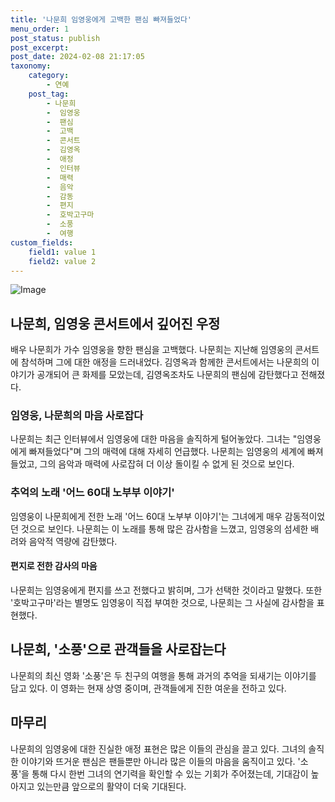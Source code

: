 ```yaml
---
title: '나문희 임영웅에게 고백한 팬심 빠져들었다'
menu_order: 1
post_status: publish
post_excerpt: 
post_date: 2024-02-08 21:17:05
taxonomy:
    category:
        - 연예
    post_tag:
        - 나문희
        -  임영웅
        -  팬심
        -  고백
        -  콘서트
        -  김영옥
        -  애정
        -  인터뷰
        -  매력
        -  음악
        -  감동
        -  편지
        -  호박고구마
        -  소풍
        -  여행
custom_fields:
    field1: value 1
    field2: value 2
---
```


![Image](https://ssl.pstatic.net/mimgnews/image/112/2024/02/08/202402081102051312985_20240208121324_01_20240208153001301.jpg?type=w540)

## 나문희, 임영웅 콘서트에서 깊어진 우정
배우 나문희가 가수 임영웅을 향한 팬심을 고백했다. 나문희는 지난해 임영웅의 콘서트에 참석하며 그에 대한 애정을 드러내었다. 김영옥과 함께한 콘서트에서는 나문희의 이야기가 공개되어 큰 화제를 모았는데, 김영옥조차도 나문희의 팬심에 감탄했다고 전해졌다.
### 임영웅, 나문희의 마음 사로잡다
나문희는 최근 인터뷰에서 임영웅에 대한 마음을 솔직하게 털어놓았다. 그녀는 "임영웅에게 빠져들었다"며 그의 매력에 대해 자세히 언급했다. 나문희는 임영웅의 세계에 빠져들었고, 그의 음악과 매력에 사로잡혀 더 이상 돌이킬 수 없게 된 것으로 보인다.
### 추억의 노래 '어느 60대 노부부 이야기'
임영웅이 나문희에게 전한 노래 '어느 60대 노부부 이야기'는 그녀에게 매우 감동적이었던 것으로 보인다. 나문희는 이 노래를 통해 많은 감사함을 느꼈고, 임영웅의 섬세한 배려와 음악적 역량에 감탄했다.
#### 편지로 전한 감사의 마음
나문희는 임영웅에게 편지를 쓰고 전했다고 밝히며, 그가 선택한 것이라고 말했다. 또한 '호박고구마'라는 별명도 임영웅이 직접 부여한 것으로, 나문희는 그 사실에 감사함을 표현했다.
## 나문희, '소풍'으로 관객들을 사로잡는다
나문희의 최신 영화 '소풍'은 두 친구의 여행을 통해 과거의 추억을 되새기는 이야기를 담고 있다. 이 영화는 현재 상영 중이며, 관객들에게 진한 여운을 전하고 있다.
## 마무리
나문희의 임영웅에 대한 진실한 애정 표현은 많은 이들의 관심을 끌고 있다. 그녀의 솔직한 이야기와 뜨거운 팬심은 팬들뿐만 아니라 많은 이들의 마음을 움직이고 있다. '소풍'을 통해 다시 한번 그녀의 연기력을 확인할 수 있는 기회가 주어졌는데, 기대감이 높아지고 있는만큼 앞으로의 활약이 더욱 기대된다.

